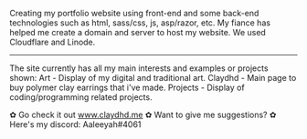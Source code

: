 Creating my portfolio website using front-end and some back-end technologies such as html, sass/css, js, asp/razor, etc. 
My fiance has helped me create a domain and server to host my website. We used Cloudflare and Linode.
<hr>

The site currently has all my main interests and examples or projects shown:
Art -  Display of my digital and traditional art.
Claydhd - Main page to buy polymer clay earrings that i've made.
Projects - Display of coding/programming related projects.

✿ Go check it out www.claydhd.me
✿ Want to give me suggestions?
✿ Here's my discord: Aaleeyah#4061

